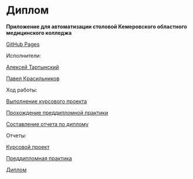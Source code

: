 # Диплом
**Приложение для автоматизации столовой Кемеровского областного медицинского колледжа**

[GitHub Pages](https://rq0.github.io/Diplom/)  

Исполнители: 

[Алексей Тартынский](https://github.com/Rq0)

[Павел Красильников](https://github.com/Pahahentikys)

Ход работы:

[Выполнение курсового проекта](https://github.com/Rq0/Diplom/blob/master/ROADMAP1.md)

[Прохождение преддипломной практики](https://github.com/Rq0/Diplom/blob/master/ROADMAP2.md)

[Составление отчета по диплому](https://github.com/Rq0/Diplom/blob/master/Progress.md)

Отчеты:

[Курсовой проект](https://github.com/Rq0/Diplom/blob/master/Отчет.docx)

[Преддипломная практика](https://github.com/Rq0/Diplom/blob/master/Preddiplomnaya_praktika_Tarynskiy_Krasilnikov.docx)

[Диплом](https://github.com/Rq0/Diplom/blob/master/Тартынский_Красильников_Диплом.docx)
